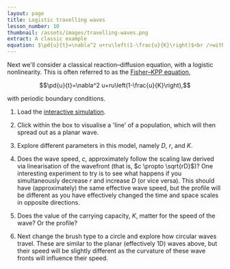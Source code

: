 ```yaml
---
layout: page
title: Logistic travelling waves
lesson_number: 10
thumbnail: /assets/images/travelling-waves.png
extract: A classic example
equation: $\pd{u}{t}=\nabla^2 u+ru\left(1-\frac{u}{K}\right)$<br />with periodic boundary conditions
---
```

Next we'll consider a classical reaction–diffusion equation, with a logistic nonlinearity. This is often referred to as the [Fisher–KPP equation](https://en.wikipedia.org/wiki/Fisher%27s_equation),

$$\pd{u}{t}=\nabla^2 u+ru\left(1-\frac{u}{K}\right),$$

with periodic boundary conditions.

1. Load the [interactive simulation](/sim/?preset=travellingWave). 

1. Click within the box to visualise a 'line' of a population, which will then spread out as a planar wave. 

1. Explore different parameters in this model, namely $D$, $r$, and $K$. 
 
1. Does the wave speed, $c$, approximately follow the scaling law derived via linearisation of the wavefront (that is, $c \propto \sqrt{rD}$)? One interesting experiment to try is to see what happens if you simultaneously decrease $r$ and increase $D$ (or vice versa). This should have (approximately) the same effective wave speed, but the profile will be different as you have effectively changed the time and space scales in opposite directions.

1. Does the value of the carrying capacity, $K$, matter for the speed of the wave? Or the profile?

1. Next change the brush type to a circle and explore how circular waves travel. These are similar to the planar (effectively 1D) waves above, but their speed will be slightly different as the curvature of these wave fronts will influence their speed.
